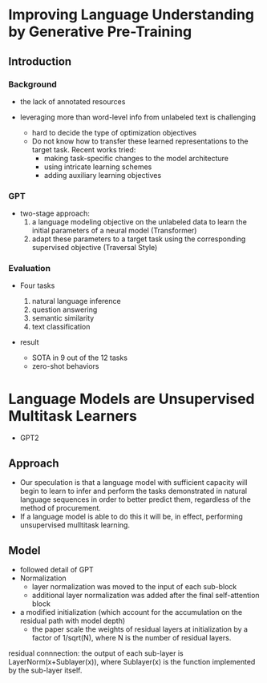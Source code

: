 # Improving Language Understanding by Generative Pre-Training





## Introduction

### Background

+ the lack of annotated resources

+ leveraging more than word-level info from unlabeled text is challenging
  + hard to decide the type of optimization objectives
  + Do not know how to transfer these learned representations to the target task. 
    Recent works tried:
    + making task-specific changes to the model architecture
    + using intricate learning schemes
    + adding auxiliary learning objectives

### GPT

+ two-stage approach:
  1. a language modeling objective on the unlabeled data to learn the initial parameters of a neural model (Transformer)
  2. adapt these parameters to a target task using the corresponding supervised objective (Traversal Style)



### Evaluation

+ Four tasks
  1. natural language inference
  2. question answering
  3. semantic similarity
  4. text classification

+ result
  + SOTA in 9 out of the 12 tasks
  + zero-shot behaviors



# Language Models are Unsupervised Multitask Learners

- GPT2

## Approach

- Our speculation is that a language model with sufficient capacity will begin to learn to infer and perform the tasks demonstrated in natural language sequences in order to better predict them, regardless of the method of procurement. 
- If a language model is able to do this it will be, in effect, performing unsupervised mulltitask learning.

## Model

+ followed detail of GPT
+ Normalization
  + layer normalization was moved to the input of each sub-block
  + additional layer normalization was added after the final self-attention block
+ a modified initialization (which account for the accumulation on the residual path with model depth)
  + the paper scale the weights of residual layers at initialization by a factor of 1/sqrt(N), where N is the number of residual layers. 

residual connnection: the output of each sub-layer is LayerNorm(x+Sublayer(x)), where Sublayer(x) is the function implemented by the sub-layer itself.
